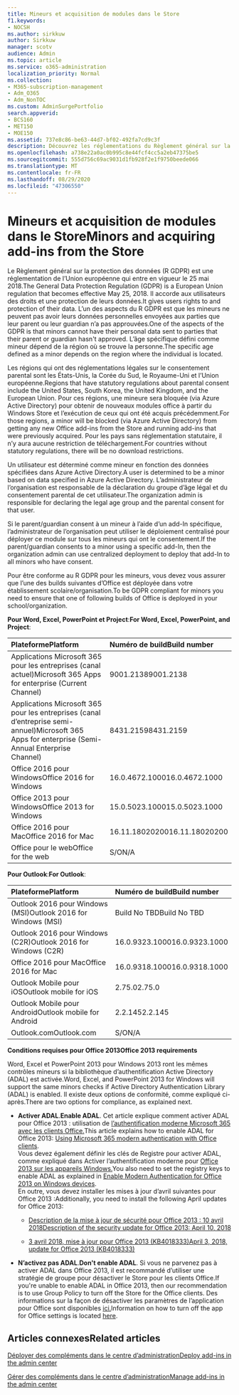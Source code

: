 ```yaml
---
title: Mineurs et acquisition de modules dans le Store
f1.keywords:
- NOCSH
ms.author: sirkkuw
author: Sirkkuw
manager: scotv
audience: Admin
ms.topic: article
ms.service: o365-administration
localization_priority: Normal
ms.collection:
- M365-subscription-management
- Adm_O365
- Adm_NonTOC
ms.custom: AdminSurgePortfolio
search.appverid:
- BCS160
- MET150
- MOE150
ms.assetid: 737e8c86-be63-44d7-bf02-492fa7cd9c3f
description: Découvrez les réglementations du Règlement général sur la protection des données (R GDPR) qui régissent les données personnelles des mineurs.
ms.openlocfilehash: a738e22a0ac0b995c8e44fcf4cc5a2eb47375be5
ms.sourcegitcommit: 555d756c69ac9031d1fb928f2e1f9750beede066
ms.translationtype: MT
ms.contentlocale: fr-FR
ms.lasthandoff: 08/29/2020
ms.locfileid: "47306550"
---
```

# <a name="minors-and-acquiring-add-ins-from-the-store"></a><span data-ttu-id="50984-103">Mineurs et acquisition de modules dans le Store</span><span class="sxs-lookup"><span data-stu-id="50984-103">Minors and acquiring add-ins from the Store</span></span>

<span data-ttu-id="50984-104">Le Règlement général sur la protection des données (R GDPR) est une réglementation de l’Union européenne qui entre en vigueur le 25 mai 2018.</span><span class="sxs-lookup"><span data-stu-id="50984-104">The General Data Protection Regulation (GDPR) is a European Union regulation that becomes effective May 25, 2018.</span></span> <span data-ttu-id="50984-105">Il accorde aux utilisateurs des droits et une protection de leurs données.</span><span class="sxs-lookup"><span data-stu-id="50984-105">It gives users rights to and protection of their data.</span></span> <span data-ttu-id="50984-106">L’un des aspects du R GDPR est que les mineurs ne peuvent pas avoir leurs données personnelles envoyées aux parties que leur parent ou leur guardian n’a pas approuvées.</span><span class="sxs-lookup"><span data-stu-id="50984-106">One of the aspects of the GDPR is that minors cannot have their personal data sent to parties that their parent or guardian hasn't approved.</span></span> <span data-ttu-id="50984-107">L’âge spécifique défini comme mineur dépend de la région où se trouve la personne.</span><span class="sxs-lookup"><span data-stu-id="50984-107">The specific age defined as a minor depends on the region where the individual is located.</span></span>
  
<span data-ttu-id="50984-108">Les régions qui ont des réglementations légales sur le consentement parental sont les États-Unis, la Corée du Sud, le Royaume-Uni et l’Union européenne.</span><span class="sxs-lookup"><span data-stu-id="50984-108">Regions that have statutory regulations about parental consent include the United States, South Korea, the United Kingdom, and the European Union.</span></span> <span data-ttu-id="50984-109">Pour ces régions, une mineure sera bloquée (via Azure Active Directory) pour obtenir de nouveaux modules office à partir du Windows Store et l’exécution de ceux qui ont été acquis précédemment.</span><span class="sxs-lookup"><span data-stu-id="50984-109">For those regions, a minor will be blocked (via Azure Active Directory) from getting any new Office add-ins from the Store and running add-ins that were previously acquired.</span></span> <span data-ttu-id="50984-110">Pour les pays sans réglementation statutaire, il n’y aura aucune restriction de téléchargement.</span><span class="sxs-lookup"><span data-stu-id="50984-110">For countries without statutory regulations, there will be no download restrictions.</span></span>
  
<span data-ttu-id="50984-111">Un utilisateur est déterminé comme mineur en fonction des données spécifiées dans Azure Active Directory.</span><span class="sxs-lookup"><span data-stu-id="50984-111">A user is determined to be a minor based on data specified in Azure Active Directory.</span></span> <span data-ttu-id="50984-112">L’administrateur de l’organisation est responsable de la déclaration du groupe d’âge légal et du consentement parental de cet utilisateur.</span><span class="sxs-lookup"><span data-stu-id="50984-112">The organization admin is responsible for declaring the legal age group and the parental consent for that user.</span></span>
  
<span data-ttu-id="50984-113">Si le parent/guardian consent à un mineur à l’aide d’un add-In spécifique, l’administrateur de l’organisation peut utiliser le déploiement centralisé pour déployer ce module sur tous les mineurs qui ont le consentement.</span><span class="sxs-lookup"><span data-stu-id="50984-113">If the parent/guardian consents to a minor using a specific add-In, then the organization admin can use centralized deployment to deploy that add-In to all minors who have consent.</span></span>
  
<span data-ttu-id="50984-114">Pour être conforme au R GDPR pour les mineurs, vous devez vous assurer que l’une des builds suivantes d’Office est déployée dans votre établissement scolaire/organisation.</span><span class="sxs-lookup"><span data-stu-id="50984-114">To be GDPR compliant for minors you need to ensure that one of following builds of Office is deployed in your school/organization.</span></span>
 
 <span data-ttu-id="50984-115">**Pour Word, Excel, PowerPoint et Project**:</span><span class="sxs-lookup"><span data-stu-id="50984-115">**For Word, Excel, PowerPoint, and Project**:</span></span> 

|<span data-ttu-id="50984-116">**Plateforme**</span><span class="sxs-lookup"><span data-stu-id="50984-116">**Platform**</span></span> <br/> |<span data-ttu-id="50984-117">**Numéro de build**</span><span class="sxs-lookup"><span data-stu-id="50984-117">**Build number**</span></span> <br/> |
|:-----|:-----|
|<span data-ttu-id="50984-118">Applications Microsoft 365 pour les entreprises (canal actuel)</span><span class="sxs-lookup"><span data-stu-id="50984-118">Microsoft 365 Apps for enterprise (Current Channel)</span></span>  <br/> |<span data-ttu-id="50984-119">9001.2138</span><span class="sxs-lookup"><span data-stu-id="50984-119">9001.2138</span></span>   <br/> |
|<span data-ttu-id="50984-120">Applications Microsoft 365 pour les entreprises (canal d’entreprise semi-annuel)</span><span class="sxs-lookup"><span data-stu-id="50984-120">Microsoft 365 Apps for enterprise (Semi-Annual Enterprise Channel)</span></span>  <br/> |<span data-ttu-id="50984-121">8431.2159</span><span class="sxs-lookup"><span data-stu-id="50984-121">8431.2159</span></span>  <br/> |
|<span data-ttu-id="50984-122">Office 2016 pour Windows</span><span class="sxs-lookup"><span data-stu-id="50984-122">Office 2016 for Windows</span></span>  <br/> |<span data-ttu-id="50984-123">16.0.4672.1000</span><span class="sxs-lookup"><span data-stu-id="50984-123">16.0.4672.1000</span></span>  <br/> |
|<span data-ttu-id="50984-124">Office 2013 pour Windows</span><span class="sxs-lookup"><span data-stu-id="50984-124">Office 2013 for Windows</span></span>  <br/> |<span data-ttu-id="50984-125">15.0.5023.1000</span><span class="sxs-lookup"><span data-stu-id="50984-125">15.0.5023.1000</span></span>  <br/> |
|<span data-ttu-id="50984-126">Office 2016 pour Mac</span><span class="sxs-lookup"><span data-stu-id="50984-126">Office 2016 for Mac</span></span>  <br/> |<span data-ttu-id="50984-127">16.11.18020200</span><span class="sxs-lookup"><span data-stu-id="50984-127">16.11.18020200</span></span>  <br/> |
|<span data-ttu-id="50984-128">Office pour le web</span><span class="sxs-lookup"><span data-stu-id="50984-128">Office for the web</span></span>  <br/> |<span data-ttu-id="50984-129">S/O</span><span class="sxs-lookup"><span data-stu-id="50984-129">N/A</span></span>  <br/> |
   
 <span data-ttu-id="50984-130">**Pour Outlook**:</span><span class="sxs-lookup"><span data-stu-id="50984-130">**For Outlook**:</span></span> 
  
|<span data-ttu-id="50984-131">**Plateforme**</span><span class="sxs-lookup"><span data-stu-id="50984-131">**Platform**</span></span> <br/> |<span data-ttu-id="50984-132">**Numéro de build**</span><span class="sxs-lookup"><span data-stu-id="50984-132">**Build number**</span></span> <br/> |
|:-----|:-----|
|<span data-ttu-id="50984-133">Outlook 2016 pour Windows (MSI)</span><span class="sxs-lookup"><span data-stu-id="50984-133">Outlook 2016 for Windows (MSI)</span></span>  <br/> |<span data-ttu-id="50984-134">Build No TBD</span><span class="sxs-lookup"><span data-stu-id="50984-134">Build No TBD</span></span>  <br/> |
|<span data-ttu-id="50984-135">Outlook 2016 pour Windows (C2R)</span><span class="sxs-lookup"><span data-stu-id="50984-135">Outlook 2016 for Windows (C2R)</span></span>  <br/> |<span data-ttu-id="50984-136">16.0.9323.1000</span><span class="sxs-lookup"><span data-stu-id="50984-136">16.0.9323.1000</span></span>  <br/> |
|<span data-ttu-id="50984-137">Office 2016 pour Mac</span><span class="sxs-lookup"><span data-stu-id="50984-137">Office 2016 for Mac</span></span>  <br/> |<span data-ttu-id="50984-138">16.0.9318.1000</span><span class="sxs-lookup"><span data-stu-id="50984-138">16.0.9318.1000</span></span>  <br/> |
|<span data-ttu-id="50984-139">Outlook Mobile pour iOS</span><span class="sxs-lookup"><span data-stu-id="50984-139">Outlook mobile for iOS</span></span>  <br/> |<span data-ttu-id="50984-140">2.75.0</span><span class="sxs-lookup"><span data-stu-id="50984-140">2.75.0</span></span>  <br/> |
|<span data-ttu-id="50984-141">Outlook Mobile pour Android</span><span class="sxs-lookup"><span data-stu-id="50984-141">Outlook mobile for Android</span></span>  <br/> |<span data-ttu-id="50984-142">2.2.145</span><span class="sxs-lookup"><span data-stu-id="50984-142">2.2.145</span></span>  <br/> |
|<span data-ttu-id="50984-143">Outlook.com</span><span class="sxs-lookup"><span data-stu-id="50984-143">Outlook.com</span></span>  <br/> |<span data-ttu-id="50984-144">S/O</span><span class="sxs-lookup"><span data-stu-id="50984-144">N/A</span></span>  <br/> |

 <span data-ttu-id="50984-145">**Conditions requises pour Office 2013**</span><span class="sxs-lookup"><span data-stu-id="50984-145">**Office 2013 requirements**</span></span>
  
<span data-ttu-id="50984-146">Word, Excel et PowerPoint 2013 pour Windows 2013 ront les mêmes contrôles mineurs si la bibliothèque d’authentification Active Directory (ADAL) est activée.</span><span class="sxs-lookup"><span data-stu-id="50984-146">Word, Excel, and PowerPoint 2013 for Windows will support the same minors checks if Active Directory Authentication Library (ADAL) is enabled.</span></span> <span data-ttu-id="50984-147">Il existe deux options de conformité, comme expliqué ci-après.</span><span class="sxs-lookup"><span data-stu-id="50984-147">There are two options for compliance, as explained next.</span></span>
  
- <span data-ttu-id="50984-148">**Activer ADAL**.</span><span class="sxs-lookup"><span data-stu-id="50984-148">**Enable ADAL**.</span></span> <span data-ttu-id="50984-149">Cet article explique comment activer ADAL pour Office 2013 : utilisation de [l’authentification moderne Microsoft 365 avec les clients Office.](https://docs.microsoft.com/microsoft-365/enterprise/modern-auth-for-office-2013-and-2016)</span><span class="sxs-lookup"><span data-stu-id="50984-149">This article explains how to enable ADAL for Office 2013: [Using Microsoft 365 modern authentication with Office clients](https://docs.microsoft.com/microsoft-365/enterprise/modern-auth-for-office-2013-and-2016).</span></span><br/><span data-ttu-id="50984-150">Vous devez également définir les clés de Registre pour activer ADAL, comme expliqué dans Activer l’authentification moderne pour [Office 2013 sur les appareils Windows.](../security-and-compliance/enable-modern-authentication.md)</span><span class="sxs-lookup"><span data-stu-id="50984-150">You also need to set the registry keys to enable ADAL as explained in [Enable Modern Authentication for Office 2013 on Windows devices](../security-and-compliance/enable-modern-authentication.md).</span></span><br/><span data-ttu-id="50984-151">En outre, vous devez installer les mises à jour d’avril suivantes pour Office 2013 :</span><span class="sxs-lookup"><span data-stu-id="50984-151">Additionally, you need to install the following April updates for Office 2013:</span></span>
    
  - [<span data-ttu-id="50984-152">Description de la mise à jour de sécurité pour Office 2013 : 10 avril 2018</span><span class="sxs-lookup"><span data-stu-id="50984-152">Description of the security update for Office 2013: April 10, 2018</span></span>](https://support.microsoft.com/help/4018330/description-of-the-security-update-for-office-2013-april-10-2018)
    
  - [<span data-ttu-id="50984-153">3 avril 2018, mise à jour pour Office 2013 (KB4018333)</span><span class="sxs-lookup"><span data-stu-id="50984-153">April 3, 2018, update for Office 2013 (KB4018333)</span></span>](https://support.microsoft.com/help/4018333/april-3-2018-update-for-office-2013-kb4018333)
    
- <span data-ttu-id="50984-154">**N’activez pas ADAL**.</span><span class="sxs-lookup"><span data-stu-id="50984-154">**Don't enable ADAL**.</span></span> <span data-ttu-id="50984-155">Si vous ne parvenez pas à activer ADAL dans Office 2013, il est recommandé d’utiliser une stratégie de groupe pour désactiver le Store pour les clients Office.</span><span class="sxs-lookup"><span data-stu-id="50984-155">If you're unable to enable ADAL in Office 2013, then our recommendation is to use Group Policy to turn off the Store for the Office clients.</span></span> <span data-ttu-id="50984-156">Des informations sur la façon de désactiver les paramètres de l’application pour Office sont disponibles [ici.](https://technet.microsoft.com/library/cc178992.aspx)</span><span class="sxs-lookup"><span data-stu-id="50984-156">Information on how to turn off the app for Office settings is located [here](https://technet.microsoft.com/library/cc178992.aspx).</span></span>

## <a name="related-articles"></a><span data-ttu-id="50984-157">Articles connexes</span><span class="sxs-lookup"><span data-stu-id="50984-157">Related articles</span></span>

[<span data-ttu-id="50984-158">Déployer des compléments dans le centre d’administration</span><span class="sxs-lookup"><span data-stu-id="50984-158">Deploy add-ins in the admin center</span></span>](https://docs.microsoft.com/microsoft-365/admin/manage/manage-deployment-of-add-ins)

[<span data-ttu-id="50984-159">Gérer des compléments dans le centre d’administration</span><span class="sxs-lookup"><span data-stu-id="50984-159">Manage add-ins in the admin center</span></span>](https://docs.microsoft.com/microsoft-365/admin/manage/manage-addins-in-the-admin-center)
    
